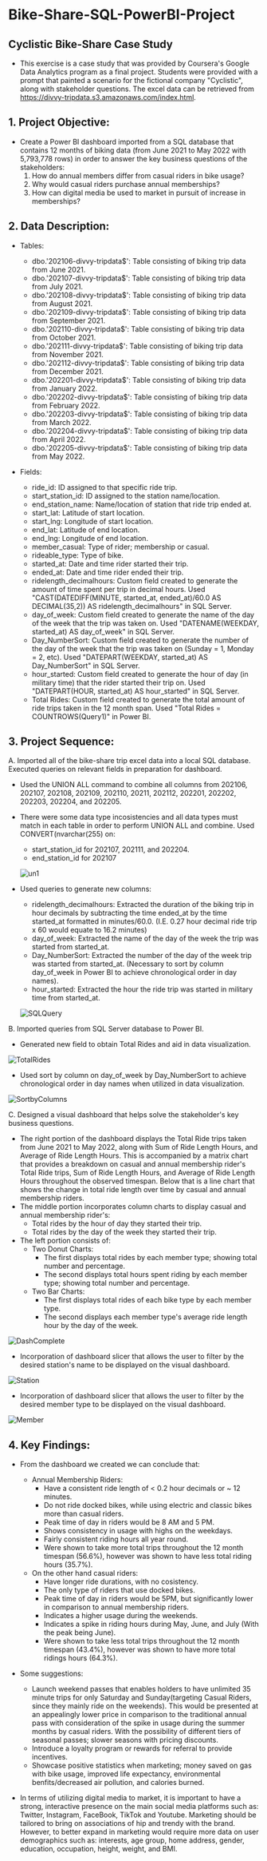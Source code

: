 # Bike-Share-SQL-PowerBI-Project
## **Cyclistic Bike-Share Case Study**
* This exercise is a case study that was provided by Coursera's Google Data Analytics program as a final project. Students were provided with a prompt that painted a scenario for the fictional company "Cyclistic", along with stakeholder questions. The excel data can be retrieved from https://divvy-tripdata.s3.amazonaws.com/index.html.

## **1. Project Objective:**
* Create a Power BI dashboard imported from a SQL database that contains 12 months of biking data (from June 2021 to May 2022 with 5,793,778 rows) in order to answer the key business questions of the stakeholders:
  1. How do annual members differ from casual riders in bike usage?
  2. Why would casual riders purchase annual memberships?
  3. How can digital media be used to market in pursuit of increase in memberships?
  
## **2. Data Description:**
* Tables:
  * dbo.'202106-divvy-tripdata$': Table consisting of biking trip data from June 2021.
  * dbo.'202107-divvy-tripdata$': Table consisting of biking trip data from July 2021.
  * dbo.'202108-divvy-tripdata$': Table consisting of biking trip data from August 2021.
  * dbo.'202109-divvy-tripdata$': Table consisting of biking trip data from September 2021.
  * dbo.'202110-divvy-tripdata$': Table consisting of biking trip data from October 2021.
  * dbo.'202111-divvy-tripdata$': Table consisting of biking trip data from November 2021.
  * dbo.'202112-divvy-tripdata$': Table consisting of biking trip data from December 2021.
  * dbo.'202201-divvy-tripdata$': Table consisting of biking trip data from January 2022.
  * dbo.'202202-divvy-tripdata$': Table consisting of biking trip data from February 2022.
  * dbo.'202203-divvy-tripdata$': Table consisting of biking trip data from March 2022.
  * dbo.'202204-divvy-tripdata$': Table consisting of biking trip data from April 2022.
  * dbo.'202205-divvy-tripdata$': Table consisting of biking trip data from May 2022.
  
* Fields:
  * ride_id: ID assigned to that specific ride trip.
  * start_station_id: ID assigned to the station name/location. 
  * end_station_name: Name/location of station that ride trip ended at.
  * start_lat: Latitude of start location.
  * start_lng: Longitude of start location.
  * end_lat: Latitude of end location.
  * end_lng: Longitude of end location.
  * member_casual: Type of rider; membership or casual. 
  * rideable_type: Type of bike.
  * started_at: Date and time rider started their trip.
  * ended_at: Date and time rider ended their trip.
  * ridelength_decimalhours: Custom field created to generate the amount of time spent per trip in decimal hours. Used "CAST(DATEDIFF(MINUTE, started_at, ended_at)/60.0 AS DECIMAL(35,2)) AS ridelength_decimalhours" in SQL Server. 
  * day_of_week: Custom field created to generate the name of the day of the week that the trip was taken on. Used "DATENAME(WEEKDAY, started_at) AS day_of_week" in SQL Server.
  * Day_NumberSort: Custom field created to generate the number of the day of the week that the trip was taken on (Sunday = 1, Monday = 2, etc). Used "DATEPART(WEEKDAY, started_at) AS Day_NumberSort" in SQL Server.
  * hour_started: Custom field created to generate the hour of day (in military time) that the rider started their trip on. Used "DATEPART(HOUR, started_at) AS hour_started" in SQL Server.
  * Total Rides: Custom field created to generate the total amount of ride trips taken in the 12 month span. Used "Total Rides = COUNTROWS(Query1)" in Power BI.
  
## **3. Project Sequence:**
A. Imported all of the bike-share trip excel data into a local SQL database. Executed queries on relevant fields in preparation for dashboard.
  * Used the UNION ALL command to combine all columns from 202106, 202107, 202108, 202109, 202110, 20211, 202112, 202201, 202202, 202203, 202204, and 202205.
  * There were some data type incosistencies and all data types must match in each table in order to perform UNION ALL and combine. Used CONVERT(nvarchar(255) on:
    * start_station_id for 202107, 202111, and 202204.
    * end_station_id for 202107
    
    ![un1](https://user-images.githubusercontent.com/122722167/218680100-15c57404-7abc-468c-998d-b767b9468203.png)
  
  * Used queries to generate new columns:
    * ridelength_decimalhours: Extracted the duration of the biking trip in hour decimals by subtracting the time ended_at by the time started_at formatted in minutes/60.0. (I.E. 0.27 hour decimal ride trip x 60 would equate to 16.2 minutes)   
    * day_of_week: Extracted the name of the day of the week the trip was started from started_at.
    * Day_NumberSort: Extracted the number of the day of the week trip was started from started_at. (Necessary to sort by column day_of_week in Power BI to achieve chronological order in day names).
    * hour_started: Extracted the hour the ride trip was started in military time from started_at.
    
    ![SQLQuery](https://user-images.githubusercontent.com/122722167/218683669-ebda7f94-9290-4cde-bbdb-b1d6e71f8344.png)

B. Imported queries from SQL Server database to Power BI.
  * Generated new field to obtain Total Rides and aid in data visualization.
  
  ![TotalRides](https://user-images.githubusercontent.com/122722167/218687946-0fa06de1-3dd2-4991-9376-c78e7923e4ea.png)

  * Used sort by column on day_of_week by Day_NumberSort to achieve chronological order in day names when utilized in data visualization.
 
 ![SortbyColumns](https://user-images.githubusercontent.com/122722167/218695197-548a508d-a97d-42de-a923-96f63a49b708.png)

C. Designed a visual dashboard that helps solve the stakeholder's key business questions.
  * The right portion of the dashboard displays the Total Ride trips taken from June 2021 to May 2022, along with Sum of Ride Length Hours, and Average of Ride Length Hours. This is accompanied by a matrix chart that provides a breakdown on casual and annual membership rider's Total Ride trips, Sum of Ride Length Hours, and Average of Ride Length Hours throughout the observed timespan. Below that is a line chart that shows the change in total ride length over time by casual and annual membership riders.
  * The middle portion incorporates column charts to display casual and annual membership rider's:
    * Total rides by the hour of day they started their trip.
    * Total rides by the day of the week they started their trip.
  * The left portion consists of:
    * Two Donut Charts:
      * The first displays total rides by each member type; showing total number and percentage.
      * The second displays total hours spent riding by each member type; showing total number and percentage.
    * Two Bar Charts:
      * The first displays total rides of each bike type by each member type.
      * The second displays each member type's average ride length hour by the day of the week. 
  
  ![DashComplete](https://user-images.githubusercontent.com/122722167/218702425-73ff38bb-42ef-4823-98ab-266acd20be52.png)

* Incorporation of dashboard slicer that allows the user to filter by the desired station's name to be displayed on the visual dashboard.

![Station](https://user-images.githubusercontent.com/122722167/218703523-e1b0f751-3584-4244-b265-08bc693262ca.png)

* Incorporation of dashboard slicer that allows the user to filter by the desired member type to be displayed on the visual dashboard.

![Member](https://user-images.githubusercontent.com/122722167/218704128-219dab74-f421-4b2c-bd80-93cfada4bd44.png)

## **4. Key Findings:**
* From the dashboard we created we can conclude that: 
  * Annual Membership Riders:
    * Have a consistent ride length of < 0.2 hour decimals or ~ 12 minutes.
    * Do not ride docked bikes, while using electric and classic bikes more than casual riders.
    * Peak time of day in riders would be 8 AM and 5 PM.
    * Shows consistency in usage with highs on the weekdays.
    * Fairly consistent riding hours all year round.
    * Were shown to take more total trips throughout the 12 month timespan (56.6%), however was shown to have less total riding hours (35.7%).
  * On the other hand casual riders:
    * Have longer ride durations, with no cosistency.
    * The only type of riders that use docked bikes.
    * Peak time of day in riders would be 5PM, but significantly lower in comparison to annual membership riders.
    * Indicates a higher usage during the weekends.
    * Indicates a spike in riding hours during May, June, and July (With the peak being June).
    * Were shown to take less total trips throughout the 12 month timespan (43.4%), however was shown to have more total ridings hours (64.3%).

* Some suggestions:
    * Launch weekend passes that enables holders to have unlimited 35 minute trips for only Saturday and Sunday(targeting Casual Riders, since they mainly ride on the weekends). This would be presented at an appealingly lower price in comparison to the traditional annual pass with consideration of the spike in usage during the summer months by casual riders. With the possibility of different tiers of seasonal passes; slower seasons with pricing discounts.
    * Introduce a loyalty program or rewards for referral to provide incentives.
    * Showcase positive statistics when marketing; money saved on gas with bike usage, improved life expectancy, environmental benfits/decreased air pollution, and calories burned.

* In terms of utilizing digital media to market, it is important to have a strong, interactive presence on the main social media platforms such as: Twitter, Instagram, FaceBook, TikTok and Youtube. Marketing should be tailored to bring on associations of hip and trendy with the brand. However, to better expand in marketing would require more data on user demographics such as: interests, age group, home address, gender, education, occupation, height, weight, and BMI.  
